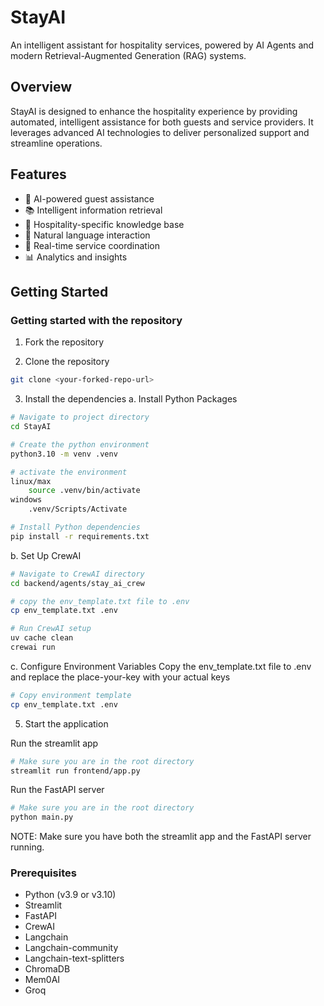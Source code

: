 # StayAI

An intelligent assistant for hospitality services, powered by AI Agents and modern Retrieval-Augmented Generation (RAG) systems.

## Overview

StayAI is designed to enhance the hospitality experience by providing automated, intelligent assistance for both guests and service providers. It leverages advanced AI technologies to deliver personalized support and streamline operations.

## Features

- 🤖 AI-powered guest assistance
- 📚 Intelligent information retrieval
- 🏨 Hospitality-specific knowledge base
- 💬 Natural language interaction
- 🔄 Real-time service coordination
- 📊 Analytics and insights

## Getting Started

### Getting started with the repository

1. Fork the repository

2. Clone the repository
```bash
git clone <your-forked-repo-url>
```
3. Install the dependencies
a. Install Python Packages
```bash
# Navigate to project directory
cd StayAI

# Create the python environment
python3.10 -m venv .venv

# activate the environment
linux/max
    source .venv/bin/activate
windows
    .venv/Scripts/Activate

# Install Python dependencies
pip install -r requirements.txt
```

b. Set Up CrewAI
```bash
# Navigate to CrewAI directory
cd backend/agents/stay_ai_crew

# copy the env_template.txt file to .env
cp env_template.txt .env

# Run CrewAI setup
uv cache clean
crewai run
```

c. Configure Environment Variables
Copy the env_template.txt file to .env and replace the place-your-key with your actual keys
```bash
# Copy environment template
cp env_template.txt .env
```
    

    

5. Start the application

Run the streamlit app
```bash
# Make sure you are in the root directory
streamlit run frontend/app.py
```

Run the FastAPI server
```bash
# Make sure you are in the root directory
python main.py
```

NOTE: Make sure you have both the streamlit app and the FastAPI server running.

### Prerequisites
 - Python (v3.9 or v3.10)
 - Streamlit
 - FastAPI
 - CrewAI
 - Langchain
 - Langchain-community
 - Langchain-text-splitters
 - ChromaDB
 - Mem0AI
 - Groq

